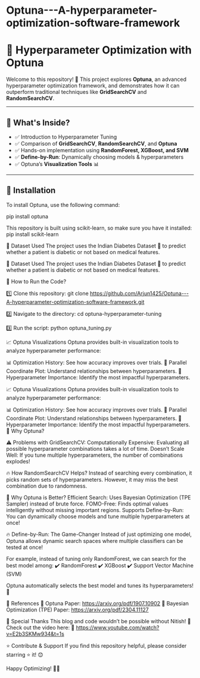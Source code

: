 # Optuna---A-hyperparameter-optimization-software-framework

# 🚀 Hyperparameter Optimization with Optuna  

Welcome to this repository! 🎯 This project explores **Optuna**, an advanced hyperparameter optimization framework, and demonstrates how it can outperform traditional techniques like **GridSearchCV** and **RandomSearchCV**.  

---

## 📌 What's Inside?  
- ✅ Introduction to Hyperparameter Tuning  
- ✅ Comparison of **GridSearchCV**, **RandomSearchCV**, and **Optuna**  
- ✅ Hands-on implementation using **RandomForest, XGBoost, and SVM**  
- ✅ **Define-by-Run**: Dynamically choosing models & hyperparameters  
- ✅ Optuna’s **Visualization Tools** 📊  

---

## 🔧 Installation  

To install Optuna, use the following command:  

pip install optuna

This repository is built using scikit-learn, so make sure you have it installed:
pip install scikit-learn

📂 Dataset Used
The project uses the Indian Diabetes Dataset 🏥 to predict whether a patient is diabetic or not based on medical features.

📂 Dataset Used
The project uses the Indian Diabetes Dataset 🏥 to predict whether a patient is diabetic or not based on medical features.

🚀 How to Run the Code?

1️⃣ Clone this repository:
git clone https://github.com/Arjun1425/Optuna---A-hyperparameter-optimization-software-framework.git

2️⃣ Navigate to the directory:
cd optuna-hyperparameter-tuning

3️⃣ Run the script:
python optuna_tuning.py

📈 Optuna Visualizations
Optuna provides built-in visualization tools to analyze hyperparameter performance:

📊 Optimization History: See how accuracy improves over trials.
🔀 Parallel Coordinate Plot: Understand relationships between hyperparameters.
🎯 Hyperparameter Importance: Identify the most impactful hyperparameters.

📈 Optuna Visualizations
Optuna provides built-in visualization tools to analyze hyperparameter performance:

📊 Optimization History: See how accuracy improves over trials.
🔀 Parallel Coordinate Plot: Understand relationships between hyperparameters.
🎯 Hyperparameter Importance: Identify the most impactful hyperparameters.
🎯 Why Optuna?

⚠️ Problems with GridSearchCV:
Computationally Expensive: Evaluating all possible hyperparameter combinations takes a lot of time.
Doesn’t Scale Well: If you tune multiple hyperparameters, the number of combinations explodes!

🔥 How RandomSearchCV Helps?
Instead of searching every combination, it picks random sets of hyperparameters.
However, it may miss the best combination due to randomness.

🚀 Why Optuna is Better?
Efficient Search: Uses Bayesian Optimization (TPE Sampler) instead of brute force.
FOMO-Free: Finds optimal values intelligently without missing important regions.
Supports Define-by-Run: You can dynamically choose models and tune multiple hyperparameters at once!

🔥 Define-by-Run: The Game-Changer
Instead of just optimizing one model, Optuna allows dynamic search spaces where multiple classifiers can be tested at once!

For example, instead of tuning only RandomForest, we can search for the best model among:
✔️ RandomForest
✔️ XGBoost
✔️ Support Vector Machine (SVM)

Optuna automatically selects the best model and tunes its hyperparameters! 🤯

📜 References
📄 Optuna Paper: https://arxiv.org/pdf/1907.10902
📄 Bayesian Optimization (TPE) Paper: https://arxiv.org/pdf/2304.11127

🎥 Special Thanks
This blog and code wouldn’t be possible without Nitish! 🙌 Check out the video here:
🔗 https://www.youtube.com/watch?v=E2b3SKMw934&t=1s

⭐ Contribute & Support
If you find this repository helpful, please consider starring ⭐ it! 😊

Happy Optimizing! 🚀🔥
